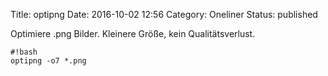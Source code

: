 Title: optipng
Date: 2016-10-02 12:56
Category: Oneliner
Status: published

Optimiere .png Bilder. Kleinere Größe, kein Qualitätsverlust.

    #!bash
    optipng -o7 *.png
